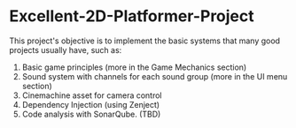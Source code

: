 # Excellent-2D-Platformer-Project
This project's objective is to implement the basic systems that many good projects usually have, such as:
1. Basic game principles (more in the Game Mechanics section)
2. Sound system with channels for each sound group (more in the UI menu section)
3. Cinemachine asset for camera control
4. Dependency Injection (using Zenject)
5. Code analysis with SonarQube. (TBD)
